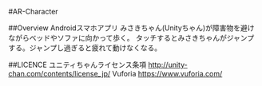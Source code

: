 #AR-Character

##Overview
Androidスマホアプリ
みさきちゃん(Unityちゃん)が障害物を避けながらベッドやソファに向かって歩く。
タッチするとみさきちゃんがジャンプする。ジャンプし過ぎると疲れて動けなくなる。

##LICENCE
ユニティちゃんライセンス条項 http://unity-chan.com/contents/license_jp/
Vuforia https://www.vuforia.com/
